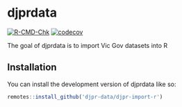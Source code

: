 
<!-- README.md is generated from README.Rmd. Please edit that file -->

# djprdata

<!-- badges: start -->

[![R-CMD-Chk](https://github.com/djpr-data/djpr-import-r/workflows/R-CMD-Chk/badge.svg)](https://github.com/djpr-data/djpr-import-r/actions)
[![codecov](https://codecov.io/gh/djpr-data/djpr-import-r/branch/main/graph/badge.svg?token=F870AJ43MI)](https://codecov.io/gh/djpr-data/djpr-import-r)
<!-- badges: end -->

The goal of djprdata is to import Vic Gov datasets into R

## Installation

You can install the development version of djprdata like so:

``` r
remotes::install_github('djpr-data/djpr-import-r')
```
